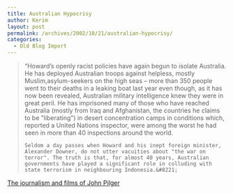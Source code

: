 ```yaml
---
title: Australian Hypocrisy
author: Kerim
layout: post
permalink: /archives/2002/10/21/australian-hypocrisy/
categories:
  - Old Blog Import
---
```


>   &#8220;Howard&#8217;s openly racist policies have again begun to isolate Australia. He has deployed Australian troops against helpless, mostly Muslim,asylum-seekers on the high seas &#8211; more than 350 people went to their deaths in a leaking boat last year even though, as it has now been revealed, Australian military intelligence knew they were in great peril. He has imprisoned many of those who have reached Australia (mostly from Iraq and Afghanistan, the countries he claims to be "liberating") in desert concentration camps in conditions which, reported a United Nations inspector, were among the worst he had seen in more than 40 inspections around the world. 
>   
>   
>     Seldom a day passes when Howard and his inept foreign minister, Alexander Downer, do not utter vacuities about "the war on terror". The truth is that, for almost 40 years, Australian governments have played a significant role in colluding with state terrorism in neighbouring Indonesia.&#8221;
>   


<a href="http://pilger.carlton.com/print/119612" onclick="_gaq.push(['_trackEvent', 'outbound-article', 'http://pilger.carlton.com/print/119612', 'The journalism and films of John Pilger']);" >The journalism and films of John Pilger</a>

